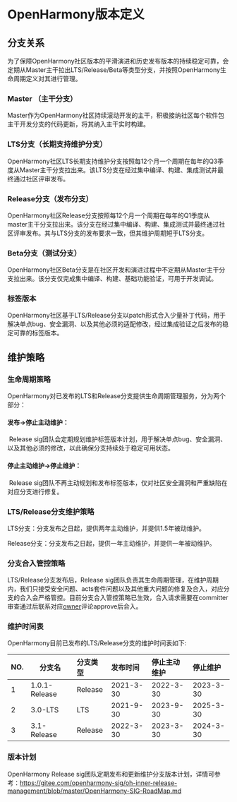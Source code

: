 # OpenHarmony版本定义

## 分支关系

为了保障OpenHarmony社区版本的平滑演进和历史发布版本的持续稳定可靠，会定期从Master主干拉出LTS/Release/Beta等类型分支，并按照OpenHarmony生命周期定义对其进行管理。



### Master （主干分支）

Master作为OpenHarmony社区持续滚动开发的主干，积极接纳社区每个软件包主干开发分支的代码更新，将其纳入主干实时构建。

###  LTS分支（长期支持维护分支）

OpenHarmony社区LTS长期支持维护分支按照每12个月一个周期在每年的Q3季度从Master主干分支拉出来。该LTS分支在经过集中编译、构建、集成测试并最终通过社区评审发布。

### Release分支（发布分支）

OpenHarmony社区Release分支按照每12个月一个周期在每年的Q1季度从master主干分支拉出来。该分支在经过集中编译、构建、集成测试并最终通过社区评审发布。其与LTS分支的发布要求一致，但其维护周期短于LTS分支。

### Beta分支（测试分支）

OpenHarmony社区Beta分支是在社区开发和演进过程中不定期从Master主干分支拉出来。该分支仅完成集中编译、构建、基础功能验证，可用于开发调试。

### 标签版本

OpenHarmony社区基于LTS/Release分支以patch形式合入少量补丁代码，用于解决单点bug、安全漏洞、以及其他必须的适配修改，经过集成验证之后发布的稳定可靠的标签版本。

## 维护策略

### 生命周期策略

OpenHarmony对已发布的LTS和Release分支提供生命周期管理服务，分为两个部分：

#### 发布->停止主动维护：

​	Release sig团队会定期规划维护标签版本计划，用于解决单点bug、安全漏洞、以及其他必须的修改，以此确保分支持续处于稳定可用状态。

#### 停止主动维护->停止维护：

​	Release sig团队不再主动规划和发布标签版本，仅对社区安全漏洞和严重缺陷在对应分支进行修复。

### LTS/Release分支维护策略

LTS分支：分支发布之日起，提供两年主动维护，并提供1.5年被动维护。

Release分支：分支发布之日起，提供一年主动维护，并提供一年被动维护。

### 分支合入管控策略

LTS/Release分支发布后，Release sig团队负责其生命周期管理，在维护周期内，我们只接受安全问题、acts套件问题以及其他重大问题的修复及合入，对应分支的合入会严格管控。目前分支合入管控策略已生效，合入请求需要在committer审查通过后联系对应[owner](https://gitee.com/openharmony/community/blob/master/zh/BRANCHOWNER)评论approve后合入。

### 维护时间表

OpenHarmony目前已发布的LTS/Release分支的维护时间表如下:

| NO.  | 分支名        | 分支类型 | 发布时间  | 停止主动维护 | 停止维护  |
| :--- | ------------- | :------- | :-------- | :----------- | :-------- |
| 1    | 1.0.1-Release | Release  | 2021-3-30 | 2022-3-30    | 2023-3-30 |
| 2    | 3.0-LTS       | LTS      | 2021-9-30 | 2023-9-30    | 2025-3-30 |
| 3    | 3.1-Release   | Release  | 2022-3-30 | 2023-3-30    | 2024-3-30 |

### 版本计划

OpenHarmony Release sig团队定期发布和更新维护分支版本计划，详情可参考：https://gitee.com/openharmony-sig/oh-inner-release-management/blob/master/OpenHarmony-SIG-RoadMap.md







